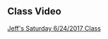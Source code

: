 ## Class Video

[Jeff's Saturday 6/24/2017 Class](https://codingbootcamp.hosted.panopto.com/Panopto/Pages/Viewer.aspx?id=c960d866-b6e8-414b-9452-214ee8360c8d)